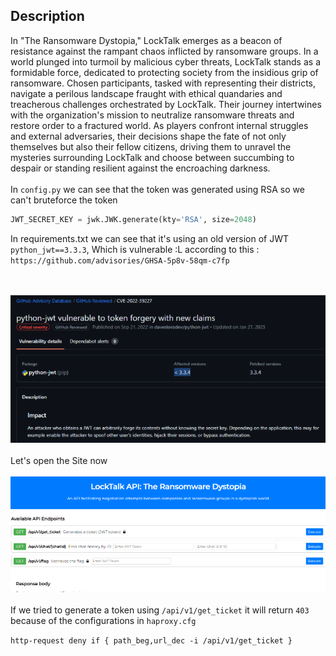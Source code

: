 ## **Description**
In "The Ransomware Dystopia," LockTalk emerges as a beacon of resistance against the rampant chaos inflicted by ransomware groups. In a world plunged into turmoil by malicious cyber threats, LockTalk stands as a formidable force, dedicated to protecting society from the insidious grip of ransomware. Chosen participants, tasked with representing their districts, navigate a perilous landscape fraught with ethical quandaries and treacherous challenges orchestrated by LockTalk. Their journey intertwines with the organization's mission to neutralize ransomware threats and restore order to a fractured world. As players confront internal struggles and external adversaries, their decisions shape the fate of not only themselves but also their fellow citizens, driving them to unravel the mysteries surrounding LockTalk and choose between succumbing to despair or standing resilient against the encroaching darkness.
<br></br>
In `config.py` we can see that the token was generated using RSA so we can't bruteforce the token

```py
JWT_SECRET_KEY = jwk.JWK.generate(kty='RSA', size=2048)
```
In requirements.txt we can see that it's using an old version of JWT `python_jwt==3.3.3`, Which is vulnerable :L according to this : `https://github.com/advisories/GHSA-5p8v-58qm-c7fp`

<br></br>
<img src="https://github.com/Yazan03/CTF-Writeups2024/blob/main/HTB_cyber_apocalypse/WEB/images/4.PNG">
<br></br>
Let's open the Site now 
<br></br>
<img src="https://github.com/Yazan03/CTF-Writeups2024/blob/main/HTB_cyber_apocalypse/WEB/images/5.PNG">
<br></br>
If we tried to generate a token using `/api/v1/get_ticket` it will return `403` because of the configurations in ``haproxy.cfg``

```http-request deny if { path_beg,url_dec -i /api/v1/get_ticket }```



